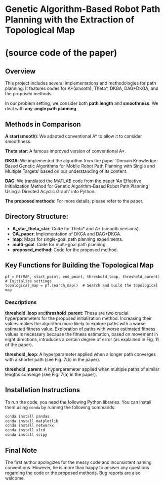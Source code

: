 # Genetic Algorithm-Based Robot Path Planning with the Extraction of Topological Map 
# (source code of the paper)

## Overview
This project includes several implementations and methodologies for path planning. It features codes for A*(smooth), Theta*, DKGA, DAG+DKGA, and the proposed methods. 

In our problem setting, we consider both **path length** and **smoothness**. We deal with **any-angle path planning**.

## Methods in Comparison
**A star(smooth)**: We adapted conventional A* to allow it to consider smoothness.

**Theta star**: A famous improved version of conventional A*.

**DKGA**: We implemented the algorithm from the paper 'Domain Knowledge-Based Genetic Algorithms for Mobile Robot Path Planning with Single and Multiple Targets' based on our understanding of its content.

**DAG**: We translated the MATLAB code from the paper 'An Effective Initialization Method for Genetic Algorithm-Based Robot Path Planning Using a Directed Acyclic Graph' into Python.

**The proposed methods**: For more details, please refer to the paper.

## Directory Structure:
- **A_star_theta_star**: Code for Theta* and A* (smooth versions).
- **GA_paper**: Implementation of DKGA and DAG+DKGA.
- **map**: Maps for single-goal path planning experiments.
- **multi-goal**: Code for multi-goal path planning.
- **proposed_method**: Code for the proposed method.

## Key Functions for Building the Topological Map
```
pf = Pf(MAP, start_point, end_point, threshold_loop, threshold_parent)  # Initialize settings
topological_map = pf.search_map()  # Search and build the topological map
```

### Descriptions
**threshold_loop** and**threshold_parent**: These are two crucial hyperparameters for the proposed initialization method. Increasing their values makes the algorithm more likely to explore paths with a worse estimated fitness value. Exploration of paths with worse estimated fitness values is necessary because the fitness estimation, based on movement in eight directions, introduces a certain degree of error (as explained in Fig. 11 of the paper).

**threshold_loop**: A hyperparameter applied when a longer path converges with a shorter path (see Fig. 7(b) in the paper).

**threshold_parent**: A hyperparameter applied when multiple paths of similar lengths converge (see Fig. 7(a) in the paper).



## Installation Instructions

To run the code, you need the following Python libraries. You can install them using `conda` by running the following commands:

```bash
conda install pandas
conda install matplotlib
conda install networkx
conda install xlrd
conda install scipy

```
## Final Note
The first author apologizes for the messy code and inconsistent naming conventions. However, he is more than happy to answer any questions regarding the code or the proposed methods. Bug reports are also welcome.
